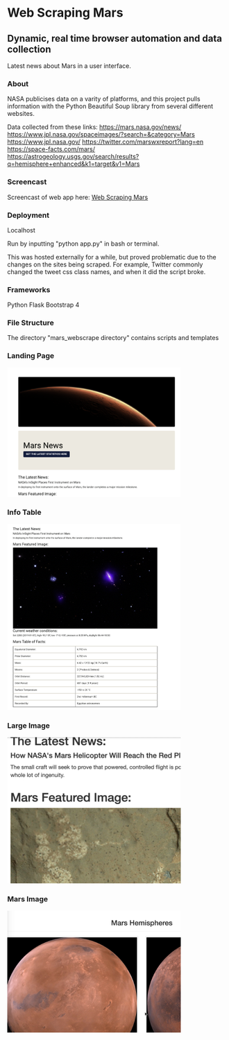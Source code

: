 # Web Scraping Mars
## Dynamic, real time browser automation and data collection
Latest news about Mars in a user interface.

### About
NASA publicises data on a varity of platforms, and this project pulls information with the Python Beautiful Soup library from several different websites. 

Data collected from these links:
https://mars.nasa.gov/news/
https://www.jpl.nasa.gov/spaceimages/?search=&category=Mars
https://www.jpl.nasa.gov/
https://twitter.com/marswxreport?lang=en
https://space-facts.com/mars/
https://astrogeology.usgs.gov/search/results?q=hemisphere+enhanced&k1=target&v1=Mars


### Screencast
Screencast of web app here: <a href="https://sherirosalia.github.io/Web_Scraping/"> Web Scraping Mars </a>

### Deployment 
Localhost

Run by inputting "python app.py" in bash or terminal.

This was hosted externally for a while, but  proved problematic due to the changes on the sites being scraped.  For example, Twitter commonly changed the tweet css class names, and when it did the script broke. 

### Frameworks
 Python
 Flask
 Bootstrap 4

### File Structure
The directory "mars_webscrape directory" contains scripts and templates

### Landing Page
<img src = "https://github.com/sherirosalia/Web_Scraping/blob/master/landing.png" width="400" alt="landing page">

### Info Table
<img src = "https://github.com/sherirosalia/Web_Scraping/blob/master/%20results.png" width="400" alt="table of results">

### Large Image
<img src = "https://github.com/sherirosalia/Web_Scraping/blob/master/result_img.png" width="400" alt="first large image">

### Mars Image
<img src = "https://github.com/sherirosalia/Web_Scraping/blob/master/mars_img.png" width="400" alt="mars sphere">

